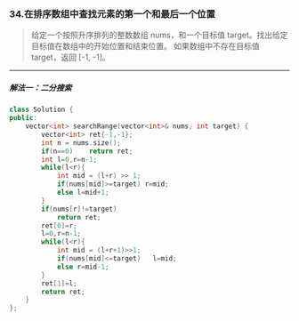 ### 34.在排序数组中查找元素的第一个和最后一个位置
> 给定一个按照升序排列的整数数组 nums，和一个目标值 target。找出给定目标值在数组中的开始位置和结束位置。
> 如果数组中不存在目标值 target，返回 [-1, -1]。
***
##### 解法一：二分搜索
```c++
class Solution {
public:
    vector<int> searchRange(vector<int>& nums, int target) {
        vector<int> ret{-1,-1};
        int n = nums.size();
        if(n==0)    return ret;
        int l=0,r=n-1;
        while(l<r){
            int mid = (l+r) >> 1;
            if(nums[mid]>=target) r=mid;
            else l=mid+1;
        }
        if(nums[r]!=target)
            return ret;
        ret[0]=r;
        l=0,r=n-1;
        while(l<r){
            int mid = (l+r+1)>>1;
            if(nums[mid]<=target)   l=mid;
            else r=mid-1;
        }
        ret[1]=l;
        return ret;
    }
};
```
